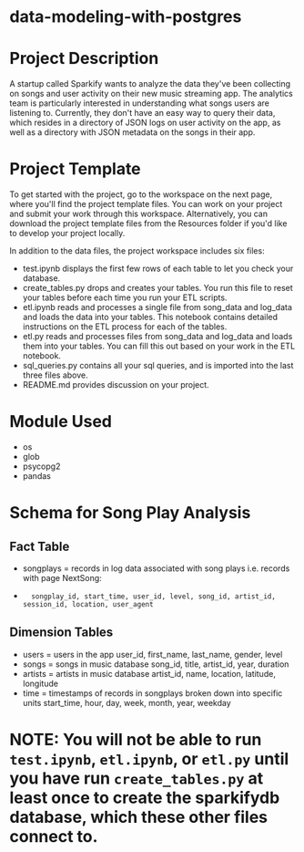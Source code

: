 # data-modeling-with-postgres

# Project Description
A startup called Sparkify wants to analyze the data they've been collecting on songs and user activity on their new music streaming app. The analytics team is particularly interested in understanding what songs users are listening to. Currently, they don't have an easy way to query their data, which resides in a directory of JSON logs on user activity on the app, as well as a directory with JSON metadata on the songs in their app.

# Project Template
To get started with the project, go to the workspace on the next page, where you'll find the project template files. You can work on your project and submit your work through this workspace. Alternatively, you can download the project template files from the Resources folder if you'd like to develop your project locally.

In addition to the data files, the project workspace includes six files:

- test.ipynb displays the first few rows of each table to let you check your database.
- create_tables.py drops and creates your tables. You run this file to reset your tables before each time you run your ETL scripts.
- etl.ipynb reads and processes a single file from song_data and log_data and loads the data into your tables. This notebook contains detailed instructions on the ETL process for each of the tables.
- etl.py reads and processes files from song_data and log_data and loads them into your tables. You can fill this out based on your work in the ETL notebook.
- sql_queries.py contains all your sql queries, and is imported into the last three files above.
- README.md provides discussion on your project.

# Module Used
- os
- glob
- psycopg2
- pandas

# Schema for Song Play Analysis
## Fact Table
- songplays = records in log data associated with song plays i.e. records with page NextSong: 
-       songplay_id, start_time, user_id, level, song_id, artist_id, session_id, location, user_agent
## Dimension Tables
- users = users in the app
        user_id, first_name, last_name, gender, level
- songs = songs in music database
        song_id, title, artist_id, year, duration
- artists = artists in music database
        artist_id, name, location, latitude, longitude
- time = timestamps of records in songplays broken down into specific units
        start_time, hour, day, week, month, year, weekday

# NOTE: You will not be able to run `test.ipynb`, `etl.ipynb`, or `etl.py` until you have run `create_tables.py` at least once to create the sparkifydb database, which these other files connect to.
